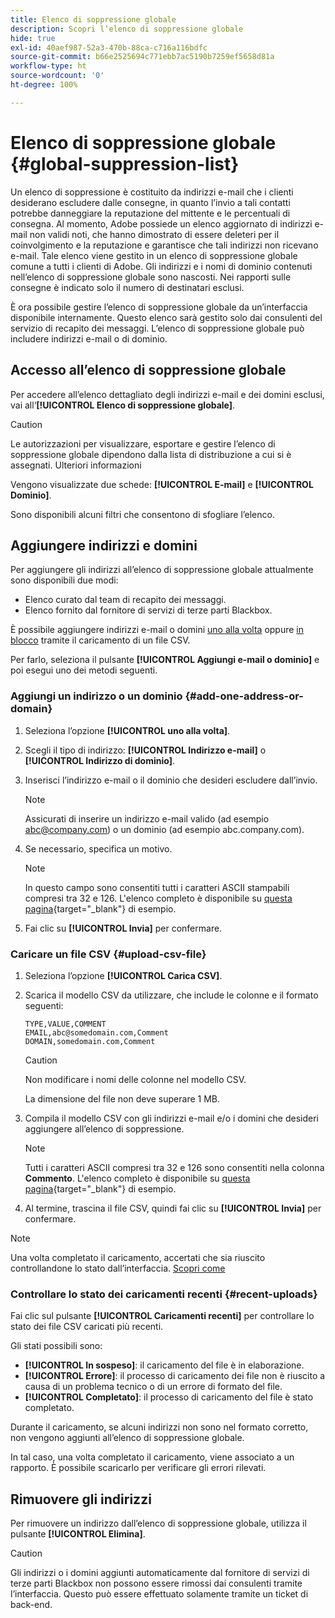 ```yaml
---
title: Elenco di soppressione globale
description: Scopri l’elenco di soppressione globale
hide: true
exl-id: 40aef987-52a3-470b-88ca-c716a116bdfc
source-git-commit: b66e2525694c771ebb7ac5190b7259ef5658d81a
workflow-type: ht
source-wordcount: '0'
ht-degree: 100%

---
```


# Elenco di soppressione globale {#global-suppression-list}

Un elenco di soppressione è costituito da indirizzi e-mail che i clienti desiderano escludere dalle consegne, in quanto l’invio a tali contatti potrebbe danneggiare la reputazione del mittente e le percentuali di consegna. Al momento, Adobe possiede un elenco aggiornato di indirizzi e-mail non validi noti, che hanno dimostrato di essere deleteri per il coinvolgimento e la reputazione e garantisce che tali indirizzi non ricevano e-mail. Tale elenco viene gestito in un elenco di soppressione globale comune a tutti i clienti di Adobe. Gli indirizzi e i nomi di dominio contenuti nell’elenco di soppressione globale sono nascosti. Nei rapporti sulle consegne è indicato solo il numero di destinatari esclusi.

È ora possibile gestire l’elenco di soppressione globale da un’interfaccia disponibile internamente. Questo elenco sarà gestito solo dai consulenti del servizio di recapito dei messaggi. L’elenco di soppressione globale può includere indirizzi e-mail o di dominio.

## Accesso all’elenco di soppressione globale

Per accedere all’elenco dettagliato degli indirizzi e-mail e dei domini esclusi, vai all‘**[!UICONTROL Elenco di soppressione globale]**.

>[!CAUTION]
>
>Le autorizzazioni per visualizzare, esportare e gestire l’elenco di soppressione globale dipendono dalla lista di distribuzione a cui si è assegnati. Ulteriori informazioni

Vengono visualizzate due schede: **[!UICONTROL E-mail]** e **[!UICONTROL Dominio]**.

Sono disponibili alcuni filtri che consentono di sfogliare l’elenco.

## Aggiungere indirizzi e domini

Per aggiungere gli indirizzi all’elenco di soppressione globale attualmente sono disponibili due modi:

* Elenco curato dal team di recapito dei messaggi.
* Elenco fornito dal fornitore di servizi di terze parti Blackbox.

È possibile aggiungere indirizzi e-mail o domini [uno alla volta](#add-one-address-or-domain) oppure [in blocco](#upload-csv-file) tramite il caricamento di un file CSV.

Per farlo, seleziona il pulsante **[!UICONTROL Aggiungi e-mail o dominio]** e poi esegui uno dei metodi seguenti.

### Aggiungi un indirizzo o un dominio {#add-one-address-or-domain}

1. Seleziona l’opzione **[!UICONTROL uno alla volta]**.

1. Scegli il tipo di indirizzo: **[!UICONTROL Indirizzo e-mail]** o **[!UICONTROL Indirizzo di dominio]**.

1. Inserisci l’indirizzo e-mail o il dominio che desideri escludere dall’invio.

   >[!NOTE]
   >
   >Assicurati di inserire un indirizzo e-mail valido (ad esempio abc@company.com) o un dominio (ad esempio abc.company.com).

1. Se necessario, specifica un motivo.

   >[!NOTE]
   >
   >In questo campo sono consentiti tutti i caratteri ASCII stampabili compresi tra 32 e 126. L&#39;elenco completo è disponibile su [questa pagina](https://en.wikipedia.org/wiki/Wikipedia:ASCII#ASCII_printable_characters){target="_blank"} di esempio.

1. Fai clic su **[!UICONTROL Invia]** per confermare.

### Caricare un file CSV {#upload-csv-file}

1. Seleziona l’opzione **[!UICONTROL Carica CSV]**.

1. Scarica il modello CSV da utilizzare, che include le colonne e il formato seguenti:

   ```
   TYPE,VALUE,COMMENT
   EMAIL,abc@somedomain.com,Comment
   DOMAIN,somedomain.com,Comment
   ```

   >[!CAUTION]
   >
   >Non modificare i nomi delle colonne nel modello CSV.
   >
   >La dimensione del file non deve superare 1 MB.

1. Compila il modello CSV con gli indirizzi e-mail e/o i domini che desideri aggiungere all’elenco di soppressione.

   >[!NOTE]
   >
   >Tutti i caratteri ASCII compresi tra 32 e 126 sono consentiti nella colonna **Commento**. L&#39;elenco completo è disponibile su [questa pagina](https://en.wikipedia.org/wiki/Wikipedia:ASCII#ASCII_printable_characters){target="_blank"} di esempio.

1. Al termine, trascina il file CSV, quindi fai clic su **[!UICONTROL Invia]** per confermare.

>[!NOTE]
>
>Una volta completato il caricamento, accertati che sia riuscito controllandone lo stato dall’interfaccia. [Scopri come](#recent-uploads)

### Controllare lo stato dei caricamenti recenti {#recent-uploads}

Fai clic sul pulsante **[!UICONTROL Caricamenti recenti]** per controllare lo stato dei file CSV caricati più recenti.

Gli stati possibili sono:

* **[!UICONTROL In sospeso]**: il caricamento del file è in elaborazione.
* **[!UICONTROL Errore]**: il processo di caricamento dei file non è riuscito a causa di un problema tecnico o di un errore di formato del file.
* **[!UICONTROL Completato]**: il processo di caricamento del file è stato completato.

Durante il caricamento, se alcuni indirizzi non sono nel formato corretto, non vengono aggiunti all’elenco di soppressione globale.

In tal caso, una volta completato il caricamento, viene associato a un rapporto. È possibile scaricarlo per verificare gli errori rilevati.

## Rimuovere gli indirizzi

Per rimuovere un indirizzo dall’elenco di soppressione globale, utilizza il pulsante **[!UICONTROL Elimina]**.

>[!CAUTION]
>
>Gli indirizzi o i domini aggiunti automaticamente dal fornitore di servizi di terze parti Blackbox non possono essere rimossi dai consulenti tramite l’interfaccia. Questo può essere effettuato solamente tramite un ticket di back-end.
